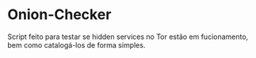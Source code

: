 # Onion-Checker
Script feito para testar se hidden services no Tor estão em fucionamento, bem como catalogá-los de forma simples.
